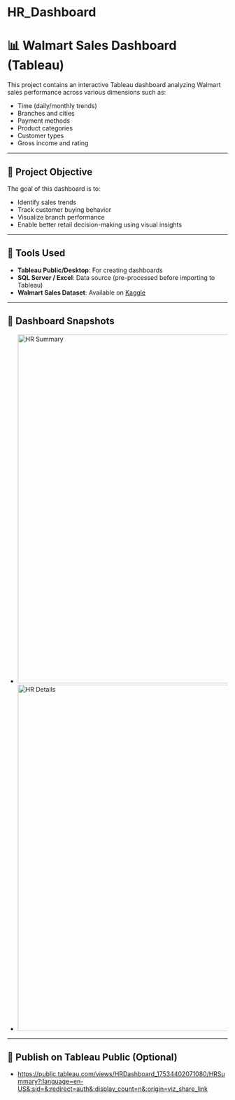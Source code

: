 # HR_Dashboard
# 📊 Walmart Sales Dashboard (Tableau)

This project contains an interactive Tableau dashboard analyzing Walmart sales performance across various dimensions such as:

- Time (daily/monthly trends)
- Branches and cities
- Payment methods
- Product categories
- Customer types
- Gross income and rating

---

## 🚀 Project Objective

The goal of this dashboard is to:
- Identify sales trends
- Track customer buying behavior
- Visualize branch performance
- Enable better retail decision-making using visual insights

---


## 🧠 Tools Used

- **Tableau Public/Desktop**: For creating dashboards
- **SQL Server / Excel**: Data source (pre-processed before importing to Tableau)
- **Walmart Sales Dataset**: Available on [Kaggle](https://www.kaggle.com/datasets)

---

## 📸 Dashboard Snapshots 

- <img width="1395" height="796" alt="HR Summary" src="https://github.com/user-attachments/assets/ee2376bf-516e-4292-92dc-70fa10374daf" />
- <img width="1392" height="790" alt="HR Details" src="https://github.com/user-attachments/assets/f79917e3-3c72-4355-b0d8-26ae2e42ed24" />



---

## 🔗 Publish on Tableau Public (Optional)

- https://public.tableau.com/views/HRDashboard_17534402071080/HRSummary?:language=en-US&:sid=&:redirect=auth&:display_count=n&:origin=viz_share_link


